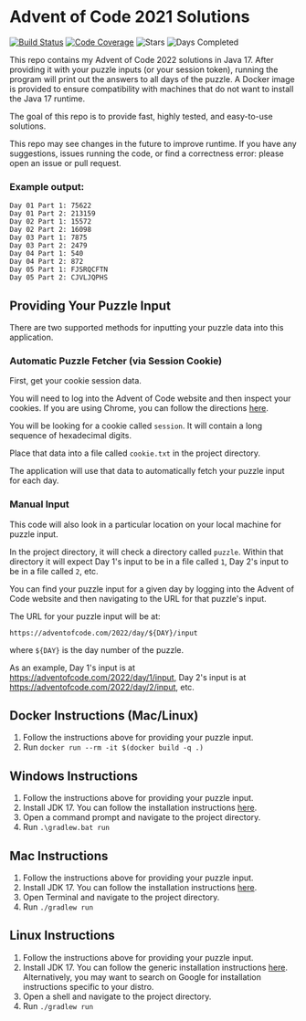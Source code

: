 # Advent of Code 2021 Solutions

[![Build Status](https://github.com/akaritakai/AdventOfCode2022/actions/workflows/main.yml/badge.svg)](https://github.com/akaritakai/AdventOfCode2022/actions)
[![Code Coverage](https://img.shields.io/codecov/c/github/akaritakai/AdventOfCode2022.svg)](https://codecov.io/gh/akaritakai/AdventOfCode2022)
![Stars](https://img.shields.io/badge/stars%20⭐-10-yellow)
![Days Completed](https://img.shields.io/badge/days%20completed-5-green)

This repo contains my Advent of Code 2022 solutions in Java 17. After providing it with your puzzle inputs (or your
session token), running the program will print out the answers to all days of the puzzle. A Docker image is provided to 
ensure compatibility with machines that do not want to install the Java 17 runtime.

The goal of this repo is to provide fast, highly tested, and easy-to-use solutions.

This repo may see changes in the future to improve runtime. If you have any suggestions, issues running the code, or
find a correctness error: please open an issue or pull request.

### Example output:
```
Day 01 Part 1: 75622
Day 01 Part 2: 213159
Day 02 Part 1: 15572
Day 02 Part 2: 16098
Day 03 Part 1: 7875
Day 03 Part 2: 2479
Day 04 Part 1: 540
Day 04 Part 2: 872
Day 05 Part 1: FJSRQCFTN
Day 05 Part 2: CJVLJQPHS
```

## Providing Your Puzzle Input

There are two supported methods for inputting your puzzle data into this application.

### Automatic Puzzle Fetcher (via Session Cookie)

First, get your cookie session data.

You will need to log into the Advent of Code website and then inspect your cookies.
If you are using Chrome, you can follow the directions [here](https://developers.google.com/web/tools/chrome-devtools/storage/cookies).

You will be looking for a cookie called `session`. It will contain a long sequence of hexadecimal digits.

Place that data into a file called `cookie.txt` in the project directory.

The application will use that data to automatically fetch your puzzle input for each day.

### Manual Input

This code will also look in a particular location on your local machine for puzzle input.

In the project directory, it will check a directory called `puzzle`.
Within that directory it will expect Day 1's input to be in a file called `1`, Day 2's input to be in a file called `2`, etc.

You can find your puzzle input for a given day by logging into the Advent of Code website and then navigating to the URL
for that puzzle's input.

The URL for your puzzle input will be at:
```
https://adventofcode.com/2022/day/${DAY}/input
```
where `${DAY}` is the day number of the puzzle.

As an example, Day 1's input is at https://adventofcode.com/2022/day/1/input,
Day 2's input is at https://adventofcode.com/2022/day/2/input, etc.

## Docker Instructions (Mac/Linux)

1. Follow the instructions above for providing your puzzle input.
2. Run `docker run --rm -it $(docker build -q .)`

## Windows Instructions

1. Follow the instructions above for providing your puzzle input.
2. Install JDK 17. You can follow the installation instructions [here](https://docs.oracle.com/en/java/javase/17/install/installation-jdk-microsoft-windows-platforms.html).
3. Open a command prompt and navigate to the project directory.
4. Run `.\gradlew.bat run`

## Mac Instructions

1. Follow the instructions above for providing your puzzle input.
2. Install JDK 17. You can follow the installation instructions [here](https://docs.oracle.com/en/java/javase/17/install/installation-jdk-macos.html).
3. Open Terminal and navigate to the project directory.
4. Run `./gradlew run`


## Linux Instructions

1. Follow the instructions above for providing your puzzle input.
2. Install JDK 17. You can follow the generic installation instructions [here](https://docs.oracle.com/en/java/javase/17/install/installation-jdk-linux-platforms.html).
   Alternatively, you may want to search on Google for installation instructions specific to your distro.
3. Open a shell and navigate to the project directory.
4. Run `./gradlew run`
